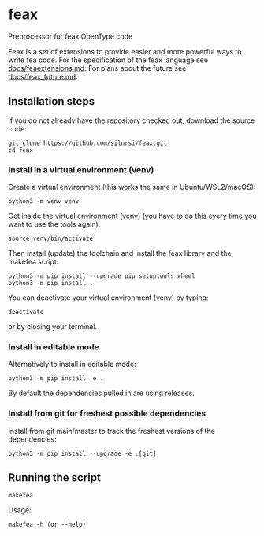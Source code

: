 # feax
Preprocessor for feax OpenType code

Feax is a set of extensions to provide easier and more powerful ways to write fea code.
For the specification of the feax language see [docs/feaextensions.md](docs/feaextensions.md). For plans about the future see [docs/feax_future.md](docs/feax_future.md).

## Installation steps

If you do not already have the repository checked out, download the source code:

```
git clone https://github.com/silnrsi/feax.git
cd feax
```


### Install in a virtual environment (venv)

Create a virtual environment (this works the same in Ubuntu/WSL2/macOS):
```
python3 -m venv venv
```
Get inside the virtual environment (venv) (you have to do this every time you want to use the tools again):
```
source venv/bin/activate
```

Then install (update) the toolchain and install the feax library and the makefea script:
```
python3 -m pip install --upgrade pip setuptools wheel
python3 -m pip install .
```

You can deactivate your virtual environment (venv) by typing:
```
deactivate
```
or by closing your terminal.

### Install in editable mode
Alternatively to install in editable mode:
```
python3 -m pip install -e .
```

By default the dependencies pulled in are using releases.

### Install from git for freshest possible dependencies
Install from git main/master to track the freshest versions of the dependencies:
```
python3 -m pip install --upgrade -e .[git]
```

## Running the script

```
makefea
```

Usage:

```
makefea -h (or --help)
```